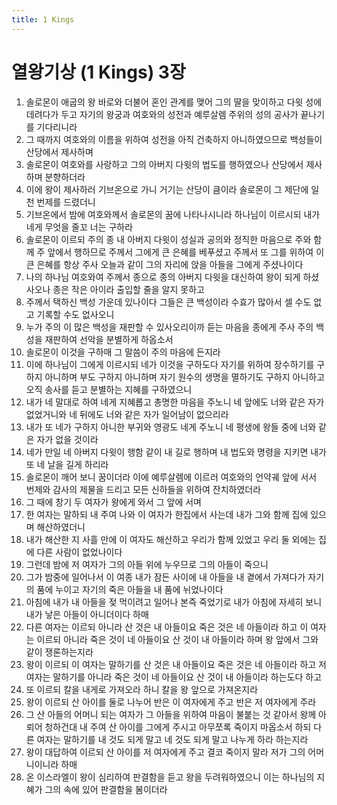 ```yaml
---
title: 1 Kings
---
```


# 열왕기상 (1 Kings) 3장
1. 솔로몬이 애굽의 왕 바로와 더불어 혼인 관계를 맺어 그의 딸을 맞이하고 다윗 성에 데려다가 두고 자기의 왕궁과 여호와의 성전과 예루살렘 주위의 성의 공사가 끝나기를 기다리니라
1. 그 때까지 여호와의 이름을 위하여 성전을 아직 건축하지 아니하였으므로 백성들이 산당에서 제사하며
1. 솔로몬이 여호와를 사랑하고 그의 아버지 다윗의 법도를 행하였으나 산당에서 제사하며 분향하더라
1. 이에 왕이 제사하러 기브온으로 가니 거기는 산당이 큼이라 솔로몬이 그 제단에 일천 번제를 드렸더니
1. 기브온에서 밤에 여호와께서 솔로몬의 꿈에 나타나시니라 하나님이 이르시되 내가 네게 무엇을 줄꼬 너는 구하라
1. 솔로몬이 이르되 주의 종 내 아버지 다윗이 성실과 공의와 정직한 마음으로 주와 함께 주 앞에서 행하므로 주께서 그에게 큰 은혜를 베푸셨고 주께서 또 그를 위하여 이 큰 은혜를 항상 주사 오늘과 같이 그의 자리에 앉을 아들을 그에게 주셨나이다
1. 나의 하나님 여호와여 주께서 종으로 종의 아버지 다윗을 대신하여 왕이 되게 하셨사오나 종은 작은 아이라 출입할 줄을 알지 못하고
1. 주께서 택하신 백성 가운데 있나이다 그들은 큰 백성이라 수효가 많아서 셀 수도 없고 기록할 수도 없사오니
1. 누가 주의 이 많은 백성을 재판할 수 있사오리이까 듣는 마음을 종에게 주사 주의 백성을 재판하여 선악을 분별하게 하옵소서
1. 솔로몬이 이것을 구하매 그 말씀이 주의 마음에 든지라
1. 이에 하나님이 그에게 이르시되 네가 이것을 구하도다 자기를 위하여 장수하기를 구하지 아니하며 부도 구하지 아니하며 자기 원수의 생명을 멸하기도 구하지 아니하고 오직 송사를 듣고 분별하는 지혜를 구하였으니
1. 내가 네 말대로 하여 네게 지혜롭고 총명한 마음을 주노니 네 앞에도 너와 같은 자가 없었거니와 네 뒤에도 너와 같은 자가 일어남이 없으리라
1. 내가 또 네가 구하지 아니한 부귀와 영광도 네게 주노니 네 평생에 왕들 중에 너와 같은 자가 없을 것이라
1. 네가 만일 네 아버지 다윗이 행함 같이 내 길로 행하며 내 법도와 명령을 지키면 내가 또 네 날을 길게 하리라
1. 솔로몬이 깨어 보니 꿈이더라 이에 예루살렘에 이르러 여호와의 언약궤 앞에 서서 번제와 감사의 제물을 드리고 모든 신하들을 위하여 잔치하였더라
1. 그 때에 창기 두 여자가 왕에게 와서 그 앞에 서며
1. 한 여자는 말하되 내 주여 나와 이 여자가 한집에서 사는데 내가 그와 함께 집에 있으며 해산하였더니
1. 내가 해산한 지 사흘 만에 이 여자도 해산하고 우리가 함께 있었고 우리 둘 외에는 집에 다른 사람이 없었나이다
1. 그런데 밤에 저 여자가 그의 아들 위에 누우므로 그의 아들이 죽으니
1. 그가 밤중에 일어나서 이 여종 내가 잠든 사이에 내 아들을 내 곁에서 가져다가 자기의 품에 누이고 자기의 죽은 아들을 내 품에 뉘었나이다
1. 아침에 내가 내 아들을 젖 먹이려고 일어나 본즉 죽었기로 내가 아침에 자세히 보니 내가 낳은 아들이 아니더이다 하매
1. 다른 여자는 이르되 아니라 산 것은 내 아들이요 죽은 것은 네 아들이라 하고 이 여자는 이르되 아니라 죽은 것이 네 아들이요 산 것이 내 아들이라 하며 왕 앞에서 그와 같이 쟁론하는지라
1. 왕이 이르되 이 여자는 말하기를 산 것은 내 아들이요 죽은 것은 네 아들이라 하고 저 여자는 말하기를 아니라 죽은 것이 네 아들이요 산 것이 내 아들이라 하는도다 하고
1. 또 이르되 칼을 내게로 가져오라 하니 칼을 왕 앞으로 가져온지라
1. 왕이 이르되 산 아이를 둘로 나누어 반은 이 여자에게 주고 반은 저 여자에게 주라
1. 그 산 아들의 어머니 되는 여자가 그 아들을 위하여 마음이 불붙는 것 같아서 왕께 아뢰어 청하건대 내 주여 산 아이를 그에게 주시고 아무쪼록 죽이지 마옵소서 하되 다른 여자는 말하기를 내 것도 되게 말고 네 것도 되게 말고 나누게 하라 하는지라
1. 왕이 대답하여 이르되 산 아이를 저 여자에게 주고 결코 죽이지 말라 저가 그의 어머니이니라 하매
1. 온 이스라엘이 왕이 심리하여 판결함을 듣고 왕을 두려워하였으니 이는 하나님의 지혜가 그의 속에 있어 판결함을 봄이더라